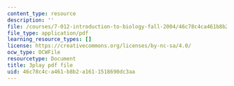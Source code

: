 ```yaml
---
content_type: resource
description: ''
file: /courses/7-012-introduction-to-biology-fall-2004/46c78c4ca461b8b2a1611518690dc3aa_rWG1hLvoP-U.pdf
file_type: application/pdf
learning_resource_types: []
license: https://creativecommons.org/licenses/by-nc-sa/4.0/
ocw_type: OCWFile
resourcetype: Document
title: 3play pdf file
uid: 46c78c4c-a461-b8b2-a161-1518690dc3aa
---
```

